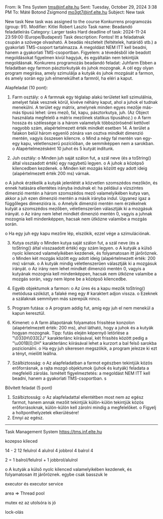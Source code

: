 

From: Ik Tms System <tms@inf.elte.hu> 
Sent: Tuesday, October 29, 2024 3:38 PM
To: Máté Botond Zsigmond <mo3gt7@inf.elte.hu>
Subject: New task

New task
New task was assigned to the course Konkurrens programozás (group: 91). 
Modifier: Kitlei Robert Laszlo 
Task name: Beadandó feladatleírás
Category: Larger tasks
Hard deadline of task: 2024-11-24 23:59:00 (Europe/Budapest)
Task description: 
Fontos!
Itt a feladatnak csupán a szövege olvasható. A beadás részleteit (feltételek, határidő stb.) a gyakorlati TMS-csoport tartalmazza.
A megoldást NEM ITT kell beadni, hanem a gyakorlati TMS-csoportban.
Figyelem: a tévedésből ide beadott megoldásokat figyelmen kívül hagyjuk, és egyáltalán nem tekintjük megoldásnak.
Konkurens programozás beadandó feladat: Juhfarm
Ebben a feladatban egy farmon pásztorkutyák és juhok mozognak. A cél egy olyan program megírása, amely szimulálja a kutyák és juhok mozgását a farmon, és amely során egy juh elmenekülhet a farmról, ha eléri a kaput.

Alapfeladat (10 pont):
1.	Farm osztály:
o	A farmnak egy téglalap alakú területet kell szimulálnia, amelyet falak vesznek körül, kivéve néhány kaput, ahol a juhok el tudnak menekülni. A terület egy mátrix, amelynek minden egyes mezője más-más típusú lehet: üres mező, fal, kapu, pásztorkutya, juh. (Az Object használata megfelelő a mátrix mezőinek statikus típusához.)
o	A farm hossza és szélessége is a három valamelyik többszörösénél kettővel nagyobb szám, alapértelmezett érték mindkét esetben 14. A terület a falakon belül három egyenlő zónára van osztva mindkét dimenzió mentén, vagyis összesen kilencre.
o	Mind a négy fal mentén van egy-egy kapu, véletlenszerű pozícióban, de semmiképpen nem a sarokban.
o	Alapértelmezésként 10 juhot és 5 kutyát indítunk.

2.	Juh osztály:
o	Minden juh saját szálon fut, a szál neve (és a toString() által visszaadott érték) egy nagybetű legyen.
o	A juhok a középső kilencedben kezdenek.
o	Minden két mozgás között egy adott ideig (alapértelmezett érték 200 ms) várnak.

o	A juhok érzékelik a kutyák jelenlétét a közvetlen szomszédos mezőkön, és ennek hatására ellentétes irányba indulnak el: ha például a vízszintes dimenzió mentén a három szomszédos mező valamelyikében kutya van, akkor a juh ezen dimenzió mentén a másik irányba indul. Ugyanez igaz a függőleges dimenzióra is.
o	Amelyik dimenzió mentén nem érzékelnek kutyát a szomszédos mezőben, véletlenszerűen választják ki a mozgásuk irányát.
o	Az irány nem lehet mindkét dimenzió mentén 0, vagyis a juhnak mozognia kell mindenképpen, hacsak nem ütközne valamibe a mozgás során.

o	Ha egy juh egy kapu mezőre lép, elszökik, ezzel vége a szimulációnak.

3.	Kutya osztály
o	Minden kutya saját szálon fut, a szál neve (és a toString() által visszaadott érték) egy szám legyen.
o	A kutyák a külső nyolc kilenced valamelyikében kezdenek, és folyamatosan itt járőröznek.
o	Minden két mozgás között egy adott ideig (alapértelmezett érték: 200 ms) várnak.
o	A kutyák mindig véletlenszerűen választják ki a mozgásuk irányát.
o	Az irány nem lehet mindkét dimenzió mentén 0, vagyis a kutyának mozognia kell mindenképpen, hacsak nem ütközne valamibe a mozgás során, vagy nem lépne be a középső kilencedbe.

4.	Egyéb objektumok a farmon:
o	Az üres és a kapu mezők toString() metódusa szóközt, a falaké meg egy # karaktert adjon vissza.
o	Ezeknek a szálaknak semmilyen más szerepük nincs.

5.	Program futása:
o	A program addig fut, amíg egy juh el nem menekül a kapun keresztül.

6.	Kimenet:
o	A farm állapotának folyamatos frissítése konzolon (alapértelmezett érték: 200 ms), ahol látható, hogy a juhok és a kutyák hogyan mozognak. Tipp: futás elején képernyő letörlése a "\033[H\033[2J" karakterlánc kiírásával, két frissítés között pedig a "\u001B[0;0H" karakterlánc kiírásával lehet a kurzort a bal felső sarokba pozicionálni.
o	Ha egy juh sikeresen megszökik, a program jelezze ki ezt a tényt, mielőtt leállna.

7.	Szálbiztosság:
o	Az alapfeladatban a farmot egészben tekintjük közös erőforrásnak, a rajta mozgó objektumok (juhok és kutyák) feladata a megfelelő zárolás.
Ismételt figyelmeztetés: a megoldást NEM ITT kell beadni, hanem a gyakorlati TMS-csoportban.
s

Bővített feladat (5 pont)
1.	Szálbiztosság:
o	Az alapfeladattal ellentétben most nem az egész farmot, hanem annak mezőit tekintjük külön-külön tekintjük közös erőforrásoknak, külön-külön kell zárolni mindig a megfelelőket.
o	Figyelj a holtponthelyzetek elkerülésére!
2.	Ennyi az egész.

________________________________________
Task Management System
https://tms.inf.elte.hu 


kozepso kileced

14 - 2
12
felulrol 4
alulrol 4
jobbrol 4
balrol 4

2 = 1 balrol/felulrol + 1 jobbrol/alulrol

o	A kutyák a külső nyolc kilenced valamelyikében kezdenek, és folyamatosan itt járőröznek.
egybe csak basszuk le

executor és executor service

area => Thread pool

mutex ez az utolsóra is jó

lock-olás